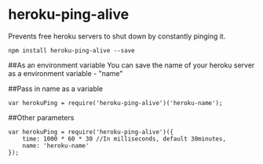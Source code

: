 # heroku-ping-alive
Prevents free heroku servers to shut down by constantly pinging it.

```
npm install heroku-ping-alive --save 
```

##As an environment variable
You can save the name of your heroku server as a environment variable - "name"

##Pass in name as a variable
```
var herokuPing = require('heroku-ping-alive')('heroku-name');
```

##Other parameters
```
var herokuPing = require('heroku-ping-alive')({
	time: 1000 * 60 * 30 //In milliseconds, default 30minutes,
	name: 'heroku-name'
});
```

